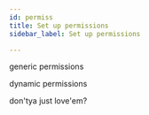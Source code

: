 ```yaml
---
id: permiss
title: Set up permissions
sidebar_label: Set up permissions

---
```

generic permissions

dynamic permissions

don'tya just love'em?
